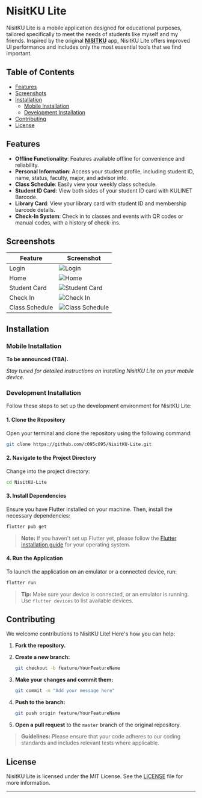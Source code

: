 # NisitKU Lite

NisitKU Lite is a mobile application designed for educational purposes, tailored specifically to meet the needs of students like myself and my friends. Inspired by the original **[NISITKU](HTTPS://KUAPPSTORE.KU.AC.TH)** app, NisitKU Lite offers improved UI performance and includes only the most essential tools that we find important.

## Table of Contents

- [Features](#features)
- [Screenshots](#screenshots)
- [Installation](#installation)
  - [Mobile Installation](#mobile-installation)
  - [Development Installation](#development-installation)
- [Contributing](#contributing)
- [License](#license)

## Features

- **Offline Functionality**: Features available offline for convenience and reliability.
- **Personal Information**: Access your student profile, including student ID, name, status, faculty, major, and advisor info.
- **Class Schedule**: Easily view your weekly class schedule.
- **Student ID Card**: View both sides of your student ID card with KULINET Barcode.
- **Library Card**: View your library card with student ID and membership barcode details.
- **Check-In System**: Check in to classes and events with QR codes or manual codes, with a history of check-ins.

## Screenshots

| Feature         | Screenshot  |
|-----------------|-------------|
| Login           | ![Login](./screenshots/login.png) |
| Home            | ![Home](./screenshots/home.png) |
| Student Card    | ![Student Card](./screenshots/student_card.png) |
| Check In        | ![Check In](./screenshots/check_in.png) |
| Class Schedule  | ![Class Schedule](./screenshots/class_schedule.png) |

## Installation

### Mobile Installation

**To be announced (TBA).**

*Stay tuned for detailed instructions on installing NisitKU Lite on your mobile device.*

### Development Installation

Follow these steps to set up the development environment for NisitKU Lite:

#### 1. Clone the Repository

Open your terminal and clone the repository using the following command:

```bash
git clone https://github.com/c095c095/NisitKU-Lite.git
```

#### 2. Navigate to the Project Directory

Change into the project directory:

```bash
cd NisitKU-Lite
```

#### 3. Install Dependencies

Ensure you have Flutter installed on your machine. Then, install the necessary dependencies:

```bash
flutter pub get
```

> **Note:** If you haven't set up Flutter yet, please follow the [Flutter installation guide](https://flutter.dev/docs/get-started/install) for your operating system.

#### 4. Run the Application

To launch the application on an emulator or a connected device, run:

```bash
flutter run
```

> **Tip:** Make sure your device is connected, or an emulator is running. Use `flutter devices` to list available devices.

## Contributing

We welcome contributions to NisitKU Lite! Here's how you can help:

1. **Fork the repository.**
2. **Create a new branch:**

   ```bash
   git checkout -b feature/YourFeatureName
   ```

3. **Make your changes and commit them:**

   ```bash
   git commit -m "Add your message here"
   ```

4. **Push to the branch:**

   ```bash
   git push origin feature/YourFeatureName
   ```

5. **Open a pull request** to the `master` branch of the original repository.

> **Guidelines:** Please ensure that your code adheres to our coding standards and includes relevant tests where applicable.

## License

NisitKU Lite is licensed under the MIT License. See the [LICENSE](LICENSE) file for more information.

---
